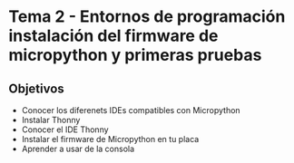 # Tema 2 - Entornos de programación instalación del firmware de micropython y primeras pruebas

## Objetivos

* Conocer los diferenets IDEs compatibles con Micropython
* Instalar Thonny
* Conocer el IDE Thonny
* Instalar el firmware de Micropython en tu placa
* Aprender a usar de la consola

